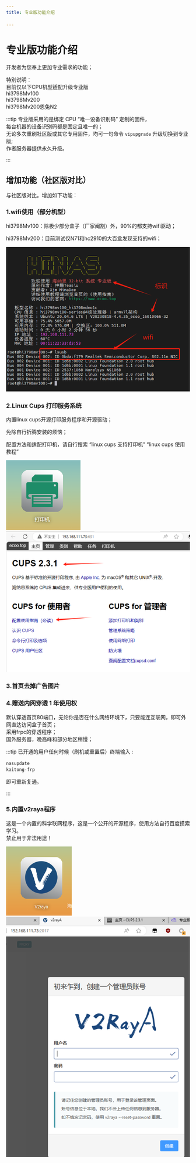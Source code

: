 ```yaml
---
title: 专业版功能介绍

---
```


# 专业版功能介绍

开发者为您奉上更加专业需求的功能；  

特别说明：  
目前仅以下CPU机型适配升级专业版  
hi3798Mv100  
hi3798Mv200  
hi3798Mv200恩兔N2  

:::tip
专业版采用的是绑定 CPU “唯一设备识别码” 定制的固件，  
每台机器的设备识别码都是固定且唯一的；  
无论多次重刷社区版或其它专用固件，均可一句命令 `vipupgrade` 升级切换到专业版;  
作者服务器提供永久升级。

:::


## 增加功能（社区版对比）

与社区版对比。增加如下功能：  
### 1.wifi使用（部分机型） 

hi3798Mv100：除极少部分盒子（厂家阉割）外，90%的都支持wifi驱动；  

hi3798Mv200：目前测试仅N71和hc2910的大百盒发现支持的wifi；  

![img](./img/pro1.jpg)  


### 2.Linux Cups 打印服务系统

内置linux cups开源打印服务程序和开源驱动；  

免除自行折腾安装的烦恼；  

配置方法和适配打印机，请自行搜索 “linux cups 支持打印机” “linux cups 使用教程”  

![img](./img/pro-printer1.jpg)  
![img](./img/pro-printer2.jpg)   

### 3.首页去掉广告图片


### 4.赠送内网穿透 1 年使用权

默认穿透首页80端口，无论你是否在什么网络环境下，只要能连互联网，即可外网直达访问盒子首页；  
采用frpc的穿透程序；  
国外服务器，晚高峰和部分地区稍慢；  

:::tip
已开通的用户任何时候（刷机或重置后）终端输入 :  
```bash
nasupdate
kaitong-frp
```

即可重新复通。

:::

### 5.内置v2raya程序

这是一个内置的科学联网程序，这是一个公开的开源程序，使用方法自行百度摸索学习。  
禁止用于非法用途！

![img](./img/pro-v2raya1.jpg)   
![img](./img/pro-v2raya2.jpg) 

